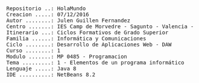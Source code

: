 <pre>
Repositorio ..: HolaMundo
Creacion .....: 07/12/2016
Autor ........: Julen Guillen Fernandez 
Centro .......: IES Camp de Morvedre - Sagunto - Valencia - Spain
Itinerario ...: Ciclos Formativos de Grado Superior
Familia ......: Informática y Comunicaciones
Ciclo ........: Desarrollo de Aplicaciones Web - DAW
Curso ........: 1
Modulo .......: MP 0485 - Programacion
Tema .........: 1 - Elementos de un programa informático
Lenguaje .....: Java 8
IDE ..........: NetBeans 8.2
</pre>
